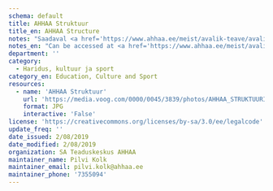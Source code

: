 ```yaml
---
schema: default
title: AHHAA Struktuur
title_en: AHHAA Structure
notes: "Saadaval <a href='https://www.ahhaa.ee/meist/avalik-teave/avalik-teave'>https://www.ahhaa.ee/meist/avalik-teave/avalik-teave</a>."
notes_en: "Can be accessed at <a href='https://www.ahhaa.ee/meist/avalik-teave/avalik-teave'>https://www.ahhaa.ee/meist/avalik-teave/avalik-teave</a>."
department: ''
category:
  - Haridus, kultuur ja sport
category_en: Education, Culture and Sport
resources:
  - name: 'AHHAA Struktuur'
    url: 'https://media.voog.com/0000/0045/3839/photos/AHHAA_STRUKTUURIJOONIS_2018_web.jpg'
    format: JPG
    interactive: 'False'
license: 'https://creativecommons.org/licenses/by-sa/3.0/ee/legalcode'
update_freq: ''
date_issued: 2/08/2019
date_modified: 2/08/2019
organization: SA Teaduskeskus AHHAA
maintainer_name: Pilvi Kolk
maintainer_email: pilvi.kolk@ahhaa.ee
maintainer_phone: '7355094'
---
```

